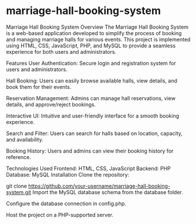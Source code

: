 # marriage-hall-booking-system
Marriage Hall Booking System
Overview
The Marriage Hall Booking System is a web-based application developed to simplify the process of booking and managing marriage halls for various events. This project is implemented using HTML, CSS, JavaScript, PHP, and MySQL to provide a seamless experience for both users and administrators.

Features
User Authentication: Secure login and registration system for users and administrators.

Hall Booking: Users can easily browse available halls, view details, and book them for their events.

Reservation Management: Admins can manage hall reservations, view details, and approve/reject bookings.

Interactive UI: Intuitive and user-friendly interface for a smooth booking experience.

Search and Filter: Users can search for halls based on location, capacity, and availability.

Booking History: Users and admins can view their booking history for reference.

Technologies Used
Frontend: HTML, CSS, JavaScript
Backend: PHP
Database: MySQL
Installation
Clone the repository:


git clone https://github.com/your-username/marriage-hall-booking-system.git
Import the MySQL database schema from the database folder.

Configure the database connection in config.php.

Host the project on a PHP-supported server.

